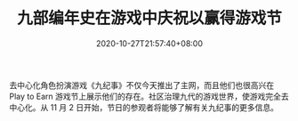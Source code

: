 ﻿---
title: "九部编年史在游戏中庆祝以赢得游戏节"
date: 2020-10-27T21:57:40+08:00
lastmod: 2020-10-27T16:45:40+08:00
draft: false
authors: ["Guy"]
description: "去中心化角色扮演游戏《九纪事》不仅今天推出了主网，而且他们也很高兴在 Play to Earn 游戏节上展示他们的存在。社区治理九代的游戏世界，使游戏完全去中心化。从 11 月 2 日开始，节日的参观者将能够了解有关九纪事的更多信息。"
featuredImage: "nine-chronicles-celebrates-at-play-to-earn-game-festival.png"
tags: ["Virtual World","虚拟世界","Play to Earn"]
categories: ["news"]
news: ["虚拟世界"]
weight: 
lightgallery: true
pinned: false
recommend: false
recommend1: false
---

去中心化角色扮演游戏《九纪事》不仅今天推出了主网，而且他们也很高兴在 Play to Earn 游戏节上展示他们的存在。社区治理九代的游戏世界，使游戏完全去中心化。从 11 月 2 日开始，节日的参观者将能够了解有关九纪事的更多信息。

<!--more-->

